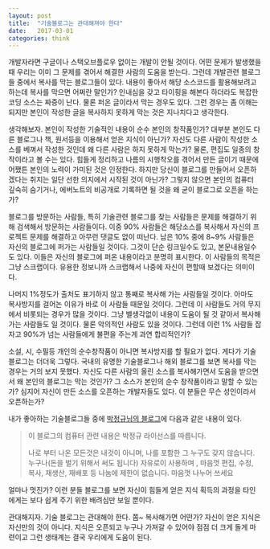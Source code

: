 ```yaml
---
layout: post
title:  "기술블로그는 관대해져야 한다"
date:   2017-03-01
categories: think
---
```


개발자라면 구글이나 스택오브플로우 없이는 개발이 안될 것이다. 어떤 문제가 발생했을 때 우리는 이미 그 문제를 겪어서 해결한 사람의 도움을 받는다. 그런데 개발관련 블로그들 중에서 복사를 막는 블로그들이 있다. 내용이 좋아서 해당 소스코드를 활용해보려고 하는데 복사를 막으면 어쩌란 말인가? 인내심을 갖고 타이핑을 해본다 하더라도 복잡한 코딩 소스는 짜증이 난다. 물론 퍼온 글이라서 막는 경우도 있다. 그런 경우는 좀 이해는 되지만 본인이 작성한 글을 복사하지 못하게 막는 것은 지나치다고 생각한다. 

생각해보자. 본인이 작성한 기술적인 내용이 순수 본인의 창작품인가? 대부분 본인도 다른 블로그나 책, 원서등을 이용해서 얻은 지식이 아닌가? 자신도 다른 사람이 작성한 소스를 베껴서 작성한 것인데 왜 다른 사람은 하지 못하게 막는가?
물론, 편집도 일종의 창작이라고 볼 수는 있다. 힘들게 정리하고 나름의 시행착오를 겪어서 만든 글이기 때문에 어쨌튼 본인의 노력이 가미된 것은 인정한다. 하지만 당신이 블로그를 만들어서 오픈하겠다는 취지는 일단 선한 의지에서 시작된 것이 아닌가? 
그렇지 않으면 본인의 컴퓨터 깊숙히 숨기거나, 에버노트의 비공개로 기록하면 될 것을 왜 굳이 블로그로 오픈을 하는가?

블로그를 방문하는 사람들, 특히 기술관련 블로그를 찾는 사람들은 문제를 해결하기 위해 검색해서 방문하는 사람들이다. 이중 90% 사람들은 해당소스를 복사해서 자신의 프로젝트 문제를 해결하고 아무런 댓글도 없이 떠난다. 남은 10% 중에 8~9% 사람들은 자신의 블로그에 퍼가는 사람들일 것이다. 그것이 단순 링크일수도 있고, 본문내용일수도 있다. 이들은 자신의 블로그에 퍼온 내용이라고 분명히 표시한다. 이 사람들의 목적은 그냥 스크랩이다. 유용한 정보니까 스크랩해서 나중에 자신이 편할때 보겠다는 의미이다.  

나머지 1%정도가 출처도 표기하지 않고 통째로 복사해 가는 사람들일 것이다. 아마도 복사방지를 걸어논 이유가 바로 이 사람들 때문일 것이다.  그런데 이 사람들도 거의 무지에서 비롯되는 경우가 많을 것이다. 그냥 별생각없이 내용이 도움이 될 것 같아서 복사해 가는 사람들도 일 것이다. 물론 악의적인 사람도 있을 것이다. 그런데  이런 1% 사람들 잡자고 90%가 넘는 사람들에게 불편을 주는게 과연 합리적인가?

소설, 시, 수필등 개인의 순수창작품이 아니면 복사방지를 할 필요가 없다. 게다가 기술블로그는 더더욱 그렇다. 국내의 유명한 기술블로그나 해외 블로그를 보면 복사를 막는 경우는 거의 보지 못했다. 자신도 다른 사람의 올린 소스를 복사해가면서 도움을 받으면서 왜 본인의 블로그는 막는 것인가? 그 소스가 본인의 순수 창작품이라고 말할 수 있는가?  심지어 자신이 만든 소스를 오픈하는 개발자들도 있다. 이 분들은 무슨 성인이라서 오픈하는가?

내가 좋아하는 기술블로그들 중에 [박정규님의 블로그](http://blog.daum.net/bagjunggyu)에 다음과 같은 내용이 있다.  

> 이 블로그의 컴퓨터 관련 내용은 박정규 라이선스를 따릅니다. 
>
> 나로 부터 나온 모든것은 내것이 아니며, 나를 포함한 그 누구도 갖지 않습니다. 누구나(돈을 벌기 위해서 써도 됩니다) 자유로이 사용하며 , 마음껏 편집, 수정, 복사, 재생산, 재배포 등 나눔에 제한이 없습니다. 마음껏 나누어 쓰세요 

얼마나 멋진가? 
이런 분들 블로그를 보면 자신이 힘들게 얻은 지식 획득의 과정을 타인에게는 보다 쉽게 주기 위한 배려심만 보일 뿐이다. 

관대해지자. 기술 블로그는 관대해야 한다. 쫌~ 복사해가면 어떤가? 자신이 얻은 지식은 자신만의 것이 아니다. 
지식은 오픈되고 누구나 가져갈 수 있어야 점점 더 크게 돌게 마련이고 그런 생태계는 결국 우리에게 도움이 된다. 